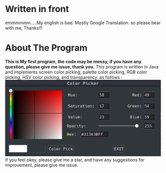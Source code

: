 # Written in front
emmmmmm.....My english is bad. Mostly Google Translation. so please bear with me, Thanks!!!

# About The Program
**This is My first program, the code may be messy, if you have any question, please give me issue, thank you.**
This program is written in Java and implements screen color picking, palette color picking, RGB color picking, HSV color picking, and transparency.
as follows :
![123](img/2019-11-12_21-00.png)
If you feel okey, please give me a star, and have any suggestions for improvement, please give me issue.
